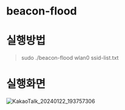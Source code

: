 # beacon-flood

# 실행방법
> sudo ./beacon-flood wlan0 ssid-list.txt

# 실행화면
![KakaoTalk_20240122_193757306](https://github.com/S-SIRIUS/beacon-flood/assets/109223193/f772b435-e917-4ca6-821d-ac3a7d1387e2)


